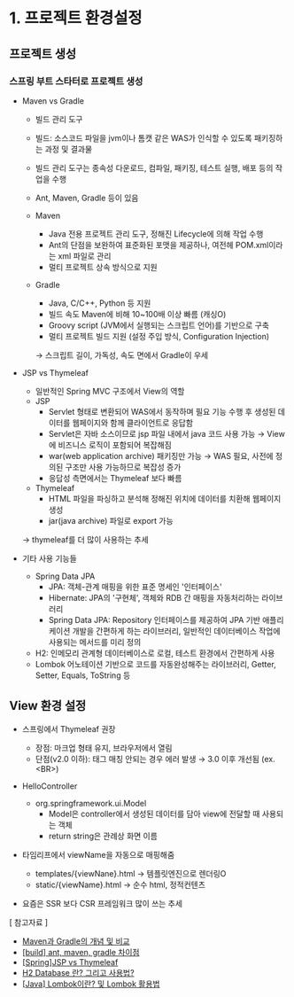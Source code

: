 # 1. 프로젝트 환경설정

## 프로젝트 생성
### 스프링 부트 스타터로 프로젝트 생성
* Maven vs Gradle
  * 빌드 관리 도구
  * 빌드: 소스코드 파일을 jvm이나 톰캣 같은 WAS가 인식할 수 있도록 패키징하는 과정 및 결과물
  * 빌드 관리 도구는 종속성 다운로드, 컴파일, 패키징, 테스트 실행, 배포 등의 작업을 수행
  * Ant, Maven, Gradle 등이 있음

  * Maven
    * Java 전용 프로젝트 관리 도구, 정해진 Lifecycle에 의해 작업 수행
    * Ant의 단점을 보완하여 표준화된 포맷을 제공하나, 여전헤 POM.xml이라는 xml 파일로 관리
    * 멀티 프로젝트 상속 방식으로 지원
  * Gradle
    * Java, C/C++, Python 등 지원
    * 빌드 속도 Maven에 비해 10~100배 이상 빠름 (캐싱O)
    * Groovy script (JVM에서 실행되는 스크립트 언어)를 기반으로 구축
    * 멀티 프로젝트 빌드 지원 (설정 주입 방식, Configuration Injection)
  
    → 스크립트 길이, 가독성, 속도 면에서 Gradle이 우세

* JSP vs Thymeleaf
  * 일반적인 Spring MVC 구조에서 View의 역할
  * JSP
    * Servlet 형태로 변환되어 WAS에서 동작하며 필요 기능 수행 후 생성된 데이터를 웹페이지와 함께 클라이언트로 응답함
    * Servlet은 자바 소스이므로 jsp 파일 내에서 java 코드 사용 가능 → View에 비즈니스 로직이 포함되어 복잡해짐
    * war(web application archive) 패키징만 가능 → WAS 필요, 사전에 정의된 구조만 사용 가능하므로 복잡성 증가
    * 응답성 측면에서는 Thymeleaf 보다 빠름
  * Thymeleaf
    * HTML 파일을 파싱하고 분석해 정해진 위치에 데이터를 치환해 웹페이지 생성
    * jar(java archive) 파일로 export 가능

  → thymeleaf를 더 많이 사용하는 추세

* 기타 사용 기능들
  * Spring Data JPA
    * JPA: 객체-관계 매핑을 위한 표준 명세인 '인터페이스'
    * Hibernate: JPA의 '구현체', 객체와 RDB 간 매핑을 자동처리하는 라이브러리
    * Spring Data JPA: Repository 인터페이스를 제공하여 JPA 기반 애플리케이션 개발을 간편하게 하는 라이브러리, 일반적인 데이터베이스 작업에 사용되는 메서드를 미리 정의
  * H2: 인메모리 관계형 데이터베이스로 로컬, 테스트 환경에서 간편하게 사용
  * Lombok 어노테이션 기반으로 코드를 자동완성해주는 라이브러리, Getter, Setter, Equals, ToString 등

## View 환경 설정
* 스프링에서 Thymeleaf 권장
  * 장점: 마크업 형태 유지, 브라우저에서 열림
  * 단점(v2.0 이하): 태그 매칭 안되는 경우 에러 발생 → 3.0 이후 개선됨 (ex. \<BR\>)

* HelloController
  * org.springframework.ui.Model
    * Model은 controller에서 생성된 데이터를 담아 view에 전달할 때 사용되는 객체
    * return string은 관례상 화면 이름
* 타임리프에서 viewName을 자동으로 매핑해줌
  * templates/{viewNane}.html → 템플릿엔진으로 렌더링O
  * static/{viewName}.html → 순수 html, 정적컨텐츠
* 요즘은 SSR 보다 CSR 프레임워크 많이 쓰는 추세

[ 참고자료 ]
* [Maven과 Gradle의 개념 및 비교](https://velog.io/@leesomyoung/Maven%EA%B3%BC-Gradle%EC%9D%98-%EC%B0%A8%EC%9D%B4-%EB%B0%8F-%EB%B9%84%EA%B5%90)
* [[build] ant, maven, gradle 차이점](https://blog.naver.com/rorean/222236619759)
* [[Spring]JSP vs Thymeleaf](https://velog.io/@posasac/SpringJSP-vs-Thymeleaf)
* [H2 Database 란? 그리고 사용법?](https://yjkim-dev.tistory.com/3)
* [[Java] Lombok이란? 및 Lombok 활용법](https://mangkyu.tistory.com/78)